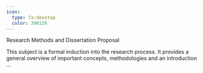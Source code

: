 ```yaml
---
icon:
  type: fa:desktop
  color: 398126
---
```

Research Methods and Dissertation Proposal

This subject is a formal induction into the research process. It provides a general overview of important concepts, methodologies and an introduction  ... 
